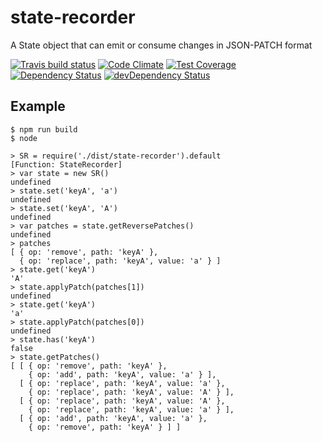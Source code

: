 # state-recorder

A State object that can emit or consume changes in JSON-PATCH format

[![Travis build status](http://img.shields.io/travis/michiel/state-recorder-js.svg?style=flat)](https://travis-ci.org/michiel/state-recorder-js)
[![Code Climate](https://codeclimate.com/github/michiel/state-recorder-js/badges/gpa.svg)](https://codeclimate.com/github/michiel/state-recorder-js)
[![Test Coverage](https://codeclimate.com/github/michiel/state-recorder-js/badges/coverage.svg)](https://codeclimate.com/github/michiel/state-recorder-js)
[![Dependency Status](https://david-dm.org/michiel/state-recorder-js.svg)](https://david-dm.org/michiel/state-recorder-js)
[![devDependency Status](https://david-dm.org/michiel/state-recorder-js/dev-status.svg)](https://david-dm.org/michiel/state-recorder-js#info=devDependencies)


## Example

    $ npm run build
    $ node

    > SR = require('./dist/state-recorder').default
    [Function: StateRecorder]
    > var state = new SR()
    undefined
    > state.set('keyA', 'a')
    undefined
    > state.set('keyA', 'A')
    undefined
    > var patches = state.getReversePatches()
    undefined
    > patches
    [ { op: 'remove', path: 'keyA' },
      { op: 'replace', path: 'keyA', value: 'a' } ]
    > state.get('keyA')
    'A'
    > state.applyPatch(patches[1])
    undefined
    > state.get('keyA')
    'a'
    > state.applyPatch(patches[0])
    undefined
    > state.has('keyA')
    false
    > state.getPatches()
    [ [ { op: 'remove', path: 'keyA' },
        { op: 'add', path: 'keyA', value: 'a' } ],
      [ { op: 'replace', path: 'keyA', value: 'a' },
        { op: 'replace', path: 'keyA', value: 'A' } ],
      [ { op: 'replace', path: 'keyA', value: 'A' },
        { op: 'replace', path: 'keyA', value: 'a' } ],
      [ { op: 'add', path: 'keyA', value: 'a' },
        { op: 'remove', path: 'keyA' } ] ]

